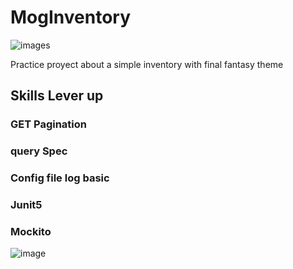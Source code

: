 # MogInventory
![images](https://github.com/user-attachments/assets/6cc11ad1-e656-42fa-9f2f-6563d658e6e9)

Practice proyect about a simple inventory with final fantasy theme


## Skills Lever up
### GET Pagination
### query Spec
### Config file log basic
### Junit5
### Mockito


![image](https://github.com/user-attachments/assets/5914ef43-6ed4-4af3-97c4-ed586c99acb3)


